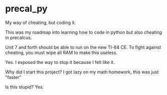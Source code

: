 # precal_py
My way of cheating, but coding it.

This was my roadmap into learning how to code in python but also cheating in precalcus.

Unit 7 and forth should be able to run on the new TI-84 CE. To fight against cheating, you must wipe all RAM to make this useless.

Yes. I exposed the way to stop it because I felt like it.

Why did I start this project?
I got lazy on my math homework, this was just "faster"

Is this stupid?
Yes.

